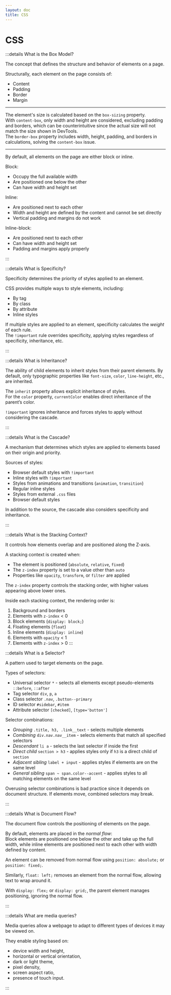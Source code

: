 ```yaml
---
layout: doc
title: CSS
---
```


# CSS

:::details What is the Box Model?

The concept that defines the structure and behavior of elements on a page.

Structurally, each element on the page consists of:

-   Content
-   Padding
-   Border
-   Margin

---

The element's size is calculated based on the `box-sizing` property.  
With `content-box`, only width and height are considered, excluding padding and borders, which can be counterintuitive since the actual size will not match the size shown in DevTools.  
The `border-box` property includes width, height, padding, and borders in calculations, solving the `content-box` issue.

---

By default, all elements on the page are either block or inline.

Block:

-   Occupy the full available width
-   Are positioned one below the other
-   Can have width and height set

Inline:

-   Are positioned next to each other
-   Width and height are defined by the content and cannot be set directly
-   Vertical padding and margins do not work

Inline-block:

-   Are positioned next to each other
-   Can have width and height set
-   Padding and margins apply properly

:::

:::details What is Specificity?

Specificity determines the priority of styles applied to an element.

CSS provides multiple ways to style elements, including:

-   By tag
-   By class
-   By attribute
-   Inline styles

If multiple styles are applied to an element, specificity calculates the _weight_ of each rule.  
The `!important` rule overrides specificity, applying styles regardless of specificity, inheritance, etc.

:::

:::details What is Inheritance?

The ability of child elements to inherit styles from their parent elements.
By default, only typographic properties like `font-size`, `color`, `line-height`, etc., are inherited.

The `inherit` property allows explicit inheritance of styles.  
For the `color` property, `currentColor` enables direct inheritance of the parent’s color.

`!important` ignores inheritance and forces styles to apply without considering the cascade.

:::

:::details What is the Cascade?

A mechanism that determines which styles are applied to elements based on their origin and priority.

Sources of styles:

-   Browser default styles with `!important`
-   Inline styles with `!important`
-   Styles from animations and transitions (`animation`, `transition`)
-   Regular inline styles
-   Styles from external `.css` files
-   Browser default styles

In addition to the source, the cascade also considers specificity and inheritance.

:::

:::details What is the Stacking Context?

It controls how elements overlap and are positioned along the Z-axis.

A stacking context is created when:

-   The element is positioned (`absolute`, `relative`, `fixed`)
-   The `z-index` property is set to a value other than `auto`
-   Properties like `opacity`, `transform`, or `filter` are applied

The `z-index` property controls the stacking order, with higher values appearing above lower ones.

Inside each stacking context, the rendering order is:

1. Background and borders
1. Elements with `z-index` < 0
1. Block elements (`display: block;`)
1. Floating elements (`float`)
1. Inline elements (`display: inline`)
1. Elements with `opacity` < 1
1. Elements with `z-index` > 0
   :::

:::details What is a Selector?

A pattern used to target elements on the page.

Types of selectors:

-   Universal selector `*` - selects all elements except pseudo-elements `::before`, `::after`
-   Tag selector `div`, `p`, `a`
-   Class selector `.nav`, `.button--primary`
-   ID selector `#sidebar`, `#item`
-   Attribute selector `[checked]`, `[type='button']`

Selector combinations:

-   _Grouping_ `.title, h3, .link__text` - selects multiple elements
-   _Combining_ `div.nav.nav__item` - selects elements that match all specified selectors
-   _Descendant_ `li a` - selects the last selector if inside the first
-   _Direct child_ `section > h3` - applies styles only if `h3` is a direct child of `section`
-   _Adjacent sibling_ `label + input` - applies styles if elements are on the same level
-   _General sibling_ `span ~ span.color--accent` - applies styles to all matching elements on the same level

Overusing selector combinations is bad practice since it depends on document structure. If elements move, combined selectors may break.

:::

:::details What is Document Flow?

The document flow controls the positioning of elements on the page.

By default, elements are placed in the _normal flow_:  
Block elements are positioned one below the other and take up the full width, while inline elements are positioned next to each other with width defined by content.

An element can be removed from normal flow using `position: absolute;` or `position: fixed;`.

Similarly, `float: left;` removes an element from the normal flow, allowing text to wrap around it.

With `display: flex;` or `display: grid;`, the parent element manages positioning, ignoring the normal flow.

:::

:::details What are media queries?

Media queries allow a webpage to adapt to different types of devices it may be viewed on.

They enable styling based on:

- device width and height,
- horizontal or vertical orientation,
- dark or light theme,
- pixel density,
- screen aspect ratio,
- presence of touch input.

:::
